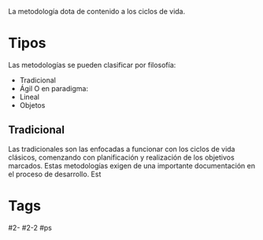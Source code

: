 La metodología dota de contenido a los ciclos de vida.
# Tipos
Las metodologías se pueden clasificar por filosofía:
- Tradicional
- Ágil
O en paradigma:
- Lineal
- Objetos
## Tradicional
Las tradicionales son las enfocadas a funcionar con los ciclos de vida clásicos, comenzando con planificación y realización de los objetivos marcados. Estas metodologías exigen de una importante documentación en el proceso de desarrollo.
Est
# Tags
#2- 
#2-2 
#ps 